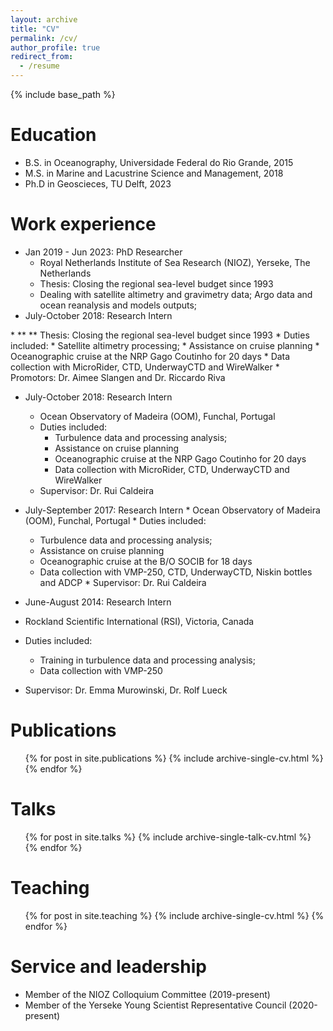 ```yaml
---
layout: archive
title: "CV"
permalink: /cv/
author_profile: true
redirect_from:
  - /resume
---
```


{% include base_path %}

Education
======
* B.S. in Oceanography, Universidade Federal do Rio Grande, 2015
* M.S. in Marine and Lacustrine Science and Management, 2018
* Ph.D in Geoscieces, TU Delft, 2023

Work experience
======

  <ul>
  <li>Jan 2019 - Jun 2023: PhD Researcher
    <ul>
      <li>Royal Netherlands Institute of Sea Research (NIOZ), Yerseke, The Netherlands</li>
      <li>Thesis: Closing the regional sea-level budget since 1993 </li>
      <li>Dealing with satellite altimetry and gravimetry data; Argo data and ocean reanalysis and models outputs;</li>
    </ul>
  </li>
  <li>July-October 2018: Research Intern</li>
</ul>
*  
  ** 
  ** Thesis: Closing the regional sea-level budget since 1993
  * Duties included: 
    * Satellite altimetry processing; 
    * Assistance on cruise planning
    * Oceanographic cruise at the NRP Gago Coutinho for 20 days
    * Data collection with MicroRider, CTD, UnderwayCTD and WireWalker
  * Promotors: Dr. Aimee Slangen and Dr. Riccardo Riva



  *  July-October 2018: Research Intern
      * Ocean Observatory of Madeira (OOM), Funchal, Portugal
      * Duties included: 
          * Turbulence data and processing analysis; 
          * Assistance on cruise planning
          * Oceanographic cruise at the NRP Gago Coutinho for 20 days
          * Data collection with MicroRider, CTD, UnderwayCTD and WireWalker
      * Supervisor: Dr. Rui Caldeira
  
  *  July-September 2017: Research Intern
    * Ocean Observatory of Madeira (OOM), Funchal, Portugal
    * Duties included: 
      * Turbulence data and processing analysis; 
      * Assistance on cruise planning
       * Oceanographic cruise at the B/O SOCIB for 18 days
      * Data collection with VMP-250, CTD, UnderwayCTD, Niskin bottles and ADCP
    * Supervisor: Dr. Rui Caldeira

*  June-August 2014: Research Intern
  * Rockland Scientific International (RSI), Victoria, Canada
  * Duties included: 
    * Training in turbulence data and processing analysis; 
    * Data collection with VMP-250
  * Supervisor: Dr. Emma Murowinski, Dr. Rolf Lueck
  

Publications
======
  <ul>{% for post in site.publications %}
    {% include archive-single-cv.html %}
  {% endfor %}</ul>
  
Talks
======
  <ul>{% for post in site.talks %}
    {% include archive-single-talk-cv.html %}
  {% endfor %}</ul>
  
Teaching
======
  <ul>{% for post in site.teaching %}
    {% include archive-single-cv.html %}
  {% endfor %}</ul>
  
Service and leadership
======
* Member of the NIOZ Colloquium Committee (2019-present)
* Member of the Yerseke Young Scientist Representative Council (2020-present)
